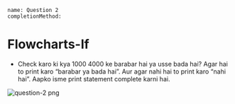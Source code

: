 ```ngMeta
name: Question 2
completionMethod: 
```

# Flowcharts-If


- Check karo ki kya 1000 4000 ke barabar hai ya usse bada hai? Agar hai to print karo “barabar ya bada hai”. Aur agar nahi hai to print karo “nahi hai”. Aapko isme print statement complete karni hai.

![question-2 png](https://storage.googleapis.com/ng-curriculum-images/python-flowcharts/if-worksheet/2.2-question2.png)

